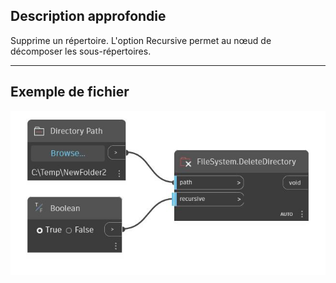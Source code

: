 ## Description approfondie
Supprime un répertoire. L'option Recursive permet au nœud de décomposer les sous-répertoires.
___
## Exemple de fichier

![DeleteDirectory](./DSCore.IO.FileSystem.DeleteDirectory_img.jpg)

